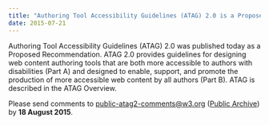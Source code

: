 ```yaml
---
title: "Authoring Tool Accessibility Guidelines (ATAG) 2.0 is a Proposed Recommendation"
date: 2015-07-21
---
```

<p>Authoring Tool Accessibility Guidelines (ATAG) 2.0 was published today as a Proposed Recommendation. ATAG 2.0 provides guidelines for designing web content authoring tools that are both more accessible to authors with disabilities (Part A) and  designed to enable, support, and promote the production of more accessible web content by all authors (Part B). ATAG is described in the ATAG Overview. </p><p>Please send comments to <a href="mailto:public-atag2-comments@w3.org">public-atag2-comments@w3.org</a> (<a href="http://lists.w3.org/Archives/Public/public-atag2-comments/">Public Archive</a>) by <strong>18 August 2015</strong>.</p>